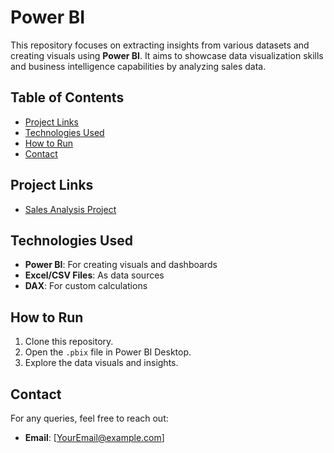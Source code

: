 # Power BI

This repository focuses on extracting insights from various datasets and creating visuals using **Power BI**. It aims to showcase data visualization skills and business intelligence capabilities by analyzing sales data.

## Table of Contents
- [Project Links](#project-links)
- [Technologies Used](#technologies-used)
- [How to Run](#how-to-run)
- [Contact](#contact)

## Project Links
- [Sales Analysis Project](./sales-analysis/README.md)

## Technologies Used
- **Power BI**: For creating visuals and dashboards
- **Excel/CSV Files**: As data sources
- **DAX**: For custom calculations

## How to Run
1. Clone this repository.
2. Open the `.pbix` file in Power BI Desktop.
3. Explore the data visuals and insights.

## Contact
For any queries, feel free to reach out:
- **Email**: [YourEmail@example.com]
